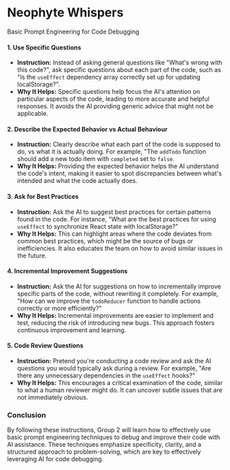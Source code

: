 # Neophyte Whispers

Basic Prompt Engineering for Code Debugging

#### **1. Use Specific Questions**

- **Instruction:** Instead of asking general questions like "What's wrong with this code?", ask specific questions about each part of the code, such as "Is the `useEffect` dependency array correctly set up for updating localStorage?".
- **Why It Helps:** Specific questions help focus the AI's attention on particular aspects of the code, leading to more accurate and helpful responses. It avoids the AI providing generic advice that might not be applicable.

#### **2. Describe the Expected Behavior vs Actual Behaviour**

- **Instruction:** Clearly describe what each part of the code is supposed to do, vs what it is actually doing. For example, "The `addTodo` function should add a new todo item with `completed` set to `false`.
- **Why It Helps:** Providing the expected behavior helps the AI understand the code's intent, making it easier to spot discrepancies between what's intended and what the code actually does.

#### **3. Ask for Best Practices**

- **Instruction:** Ask the AI to suggest best practices for certain patterns found in the code. For instance, "What are the best practices for using `useEffect` to synchronize React state with localStorage?"
- **Why It Helps:** This can highlight areas where the code deviates from common best practices, which might be the source of bugs or inefficiencies. It also educates the team on how to avoid similar issues in the future.

#### **4. Incremental Improvement Suggestions**

- **Instruction:** Ask the AI for suggestions on how to incrementally improve specific parts of the code, without rewriting it completely. For example, "How can we improve the `todoReducer` function to handle actions correctly or more efficiently?"
- **Why It Helps:** Incremental improvements are easier to implement and test, reducing the risk of introducing new bugs. This approach fosters continuous improvement and learning.

#### **5. Code Review Questions**

- **Instruction:** Pretend you're conducting a code review and ask the AI questions you would typically ask during a review. For example, "Are there any unnecessary dependencies in the `useEffect` hooks?"
- **Why It Helps:** This encourages a critical examination of the code, similar to what a human reviewer might do. It can uncover subtle issues that are not immediately obvious.

### Conclusion

By following these instructions, Group 2 will learn how to effectively use basic prompt engineering techniques to debug and improve their code with AI assistance. These techniques emphasize specificity, clarity, and a structured approach to problem-solving, which are key to effectively leveraging AI for code debugging.
